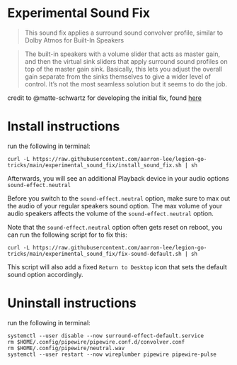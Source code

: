 # Experimental Sound Fix

> This sound fix applies a surround sound convolver profile, similar to Dolby Atmos for Built-In Speakers

> The built-in speakers with a volume slider that acts as master gain, and then the virtual sink sliders that apply surround sound profiles on top of the master gain sink. Basically, this lets you adjust the overall gain separate from the sinks themselves to give a wider level of control. It’s not the most seamless solution but it seems to do the job.

credit to @matte-schwartz for developing the initial fix, found [here](https://github.com/matte-schwartz/device-quirks/tree/main/usr/share/device-quirks/scripts/lenovo/legion-go)

# Install instructions

run the following in terminal:

```
curl -L https://raw.githubusercontent.com/aarron-lee/legion-go-tricks/main/experimental_sound_fix/install_sound_fix.sh | sh
```

Afterwards, you will see an additional Playback device in your audio options `sound-effect.neutral`

Before you switch to the `sound-effect.neutral` option, make sure to max out the audio of your regular speakers sound option. The max volume of your audio speakers affects the volume of the `sound-effect.neutral` option.

Note that the `sound-effect.neutral` option often gets reset on reboot, you can run the following script for to fix this:

```
curl -L https://raw.githubusercontent.com/aarron-lee/legion-go-tricks/main/experimental_sound_fix/fix-sound-default.sh | sh
```

This script will also add a fixed `Return to Desktop` icon that sets the default sound option accordingly.

# Uninstall instructions

run the following in terminal:

```
systemctl --user disable --now surround-effect-default.service
rm $HOME/.config/pipewire/pipewire.conf.d/convolver.conf
rm $HOME/.config/pipewire/neutral.wav
systemctl --user restart --now wireplumber pipewire pipewire-pulse
```
